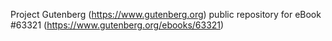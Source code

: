 Project Gutenberg (https://www.gutenberg.org) public repository for eBook #63321 (https://www.gutenberg.org/ebooks/63321)
